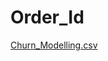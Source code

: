 # Order_Id
[Churn_Modelling.csv](https://github.com/user-attachments/files/17469632/Churn_Modelling.csv)
